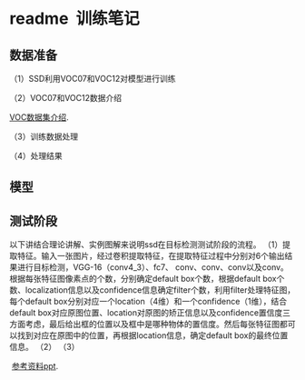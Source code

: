 # readme  训练笔记

## 数据准备
（1）SSD利用VOC07和VOC12对模型进行训练

（2）VOC07和VOC12数据介绍

  [VOC数据集介绍](http://blog.csdn.net/zhangjunbob/article/details/52769381).

（3）训练数据处理


（4）处理结果


## 模型



## 测试阶段
以下讲结合理论讲解、实例图解来说明ssd在目标检测测试阶段的流程。
（1）提取特征。输入一张图片，经过卷积提取特征，在提取特征过程中分别对6个输出结果进行目标检测，VGG-16（conv4_3）、fc7、
conv、conv、conv以及conv。根据每张特征图像素点的个数，分别确定default box个数，根据default box个数、localization信息以及confidence信息确定filter个数，利用filter处理特征图，每个default box分别对应一个location（4维）和一个confidence（1维），结合default box对应原图位置、location对原图的矫正信息以及confidence置信度三方面考虑，最后给出框的位置以及框中是哪种物体的置信度。然后每张特征图都可以找到对应在原图中的位置，再根据location信息，确定default box的最终位置信息。
（2）
（3）

  [参考资料ppt](https://docs.google.com/presentation/d/1rtfeV_VmdGdZD5ObVVpPDPIODSDxKnFSU0bsN_rgZXc/pub?start=false&loop=false&delayms=3000&slide=id.g179f601b72_0_106).


